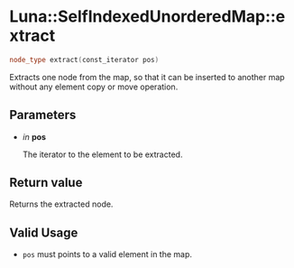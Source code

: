 # Luna::SelfIndexedUnorderedMap::extract

```c++
node_type extract(const_iterator pos)
```

Extracts one node from the map, so that it can be inserted to another map without any element copy or move operation. 



## Parameters
* *in* **pos**

    The iterator to the element to be extracted. 

## Return value
Returns the extracted node. 

## Valid Usage
* `pos` must points to a valid element in the map. 

